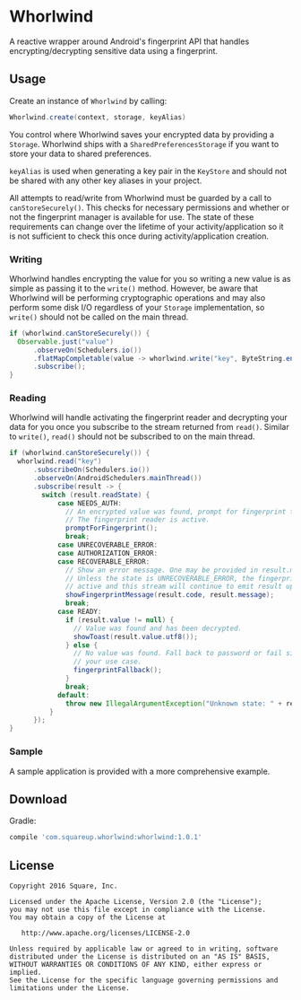 Whorlwind
=========

A reactive wrapper around Android's fingerprint API that handles encrypting/decrypting sensitive
data using a fingerprint.


Usage
-----

Create an instance of `Whorlwind` by calling:

```java
Whorlwind.create(context, storage, keyAlias)
```

You control where Whorlwind saves your encrypted data by providing a `Storage`. Whorlwind ships with
a `SharedPreferencesStorage` if you want to store your data to shared preferences.

`keyAlias` is used when generating a key pair in the `KeyStore` and should not be shared with any
other key aliases in your project.

All attempts to read/write from Whorlwind must be guarded by a call to `canStoreSecurely()`. This
checks for necessary permissions and whether or not the fingerprint manager is available for use.
The state of these requirements can change over the lifetime of your activity/application so it is
not sufficient to check this once during activity/application creation.

### Writing

Whorlwind handles encrypting the value for you so writing a new value is as simple as passing it to
the `write()` method. However, be aware that Whorlwind will be performing cryptographic operations
and may also perform some disk I/O regardless of your `Storage` implementation, so `write()` should
not be called on the main thread.

```java
if (whorlwind.canStoreSecurely()) {
  Observable.just("value")
      .observeOn(Schedulers.io())
      .flatMapCompletable(value -> whorlwind.write("key", ByteString.encodeUtf8(value)))
      .subscribe();
}
```

### Reading

Whorlwind will handle activating the fingerprint reader and decrypting your data for you once you
subscribe to the stream returned from `read()`. Similar to `write()`, `read()` should not be
subscribed to on the main thread.

```java
if (whorlwind.canStoreSecurely()) {
  whorlwind.read("key")
      .subscribeOn(Schedulers.io())
      .observeOn(AndroidSchedulers.mainThread())
      .subscribe(result -> {
        switch (result.readState) {
            case NEEDS_AUTH:
              // An encrypted value was found, prompt for fingerprint to decrypt.
              // The fingerprint reader is active.
              promptForFingerprint();
              break;
            case UNRECOVERABLE_ERROR:
            case AUTHORIZATION_ERROR:
            case RECOVERABLE_ERROR:
              // Show an error message. One may be provided in result.message.
              // Unless the state is UNRECOVERABLE_ERROR, the fingerprint reader is still
              // active and this stream will continue to emit result updates.
              showFingerprintMessage(result.code, result.message);
              break;
            case READY:
              if (result.value != null) {
                // Value was found and has been decrypted.
                showToast(result.value.utf8());
              } else {
                // No value was found. Fall back to password or fail silently, depending on
                // your use case.
                fingerprintFallback();
              }
              break;
            default:
              throw new IllegalArgumentException("Unknown state: " + result.readState);
          }
      });
}
```

### Sample

A sample application is provided with a more comprehensive example.



Download
--------

Gradle:

```groovy
compile 'com.squareup.whorlwind:whorlwind:1.0.1'
```


License
--------

    Copyright 2016 Square, Inc.

    Licensed under the Apache License, Version 2.0 (the "License");
    you may not use this file except in compliance with the License.
    You may obtain a copy of the License at

       http://www.apache.org/licenses/LICENSE-2.0

    Unless required by applicable law or agreed to in writing, software
    distributed under the License is distributed on an "AS IS" BASIS,
    WITHOUT WARRANTIES OR CONDITIONS OF ANY KIND, either express or implied.
    See the License for the specific language governing permissions and
    limitations under the License.

